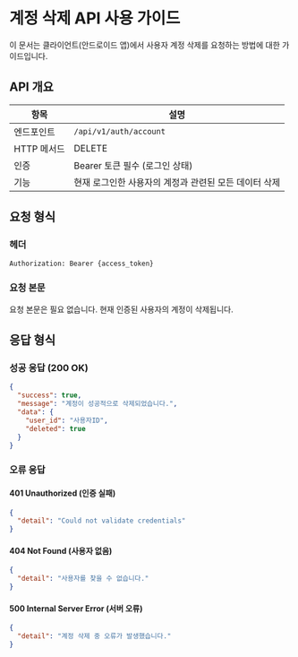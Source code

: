 # 계정 삭제 API 사용 가이드

이 문서는 클라이언트(안드로이드 앱)에서 사용자 계정 삭제를 요청하는 방법에 대한 가이드입니다.

## API 개요

| 항목 | 설명 |
|------|------|
| 엔드포인트 | `/api/v1/auth/account` |
| HTTP 메서드 | DELETE |
| 인증 | Bearer 토큰 필수 (로그인 상태) |
| 기능 | 현재 로그인한 사용자의 계정과 관련된 모든 데이터 삭제 |

## 요청 형식

### 헤더
```
Authorization: Bearer {access_token}
```

### 요청 본문
요청 본문은 필요 없습니다. 현재 인증된 사용자의 계정이 삭제됩니다.

## 응답 형식

### 성공 응답 (200 OK)
```json
{
  "success": true,
  "message": "계정이 성공적으로 삭제되었습니다.",
  "data": {
    "user_id": "사용자ID",
    "deleted": true
  }
}
```

### 오류 응답

#### 401 Unauthorized (인증 실패)
```json
{
  "detail": "Could not validate credentials"
}
```

#### 404 Not Found (사용자 없음)
```json
{
  "detail": "사용자를 찾을 수 없습니다."
}
```

#### 500 Internal Server Error (서버 오류)
```json
{
  "detail": "계정 삭제 중 오류가 발생했습니다."
}
```